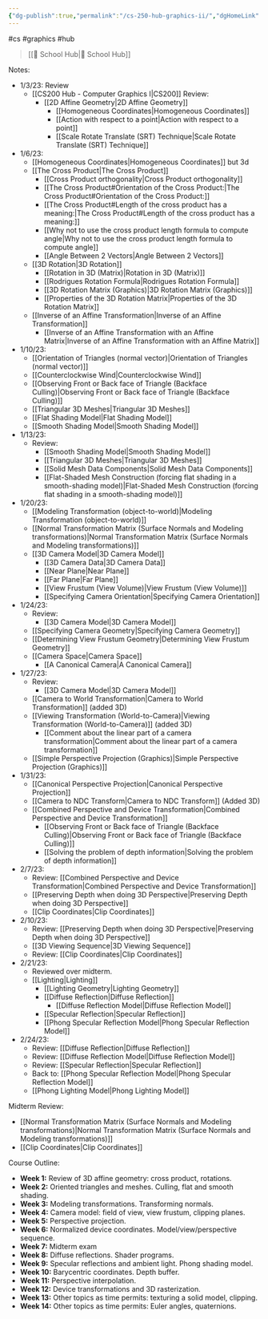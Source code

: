 ```yaml
---
{"dg-publish":true,"permalink":"/cs-250-hub-graphics-ii/","dgHomeLink":true,"dgPassFrontmatter":false,"dgShowLocalGraph":true}
---
```


#cs #graphics #hub 
> [[🏫 School Hub|🏫 School Hub]]

Notes:
- 1/3/23: Review
	- [[CS200 Hub - Computer Graphics I|CS200]] Review:
		- [[2D Affine Geometry|2D Affine Geometry]]
			- [[Homogeneous Coordinates|Homogeneous Coordinates]]
			- [[Action with respect to a point|Action with respect to a point]]
			- [[Scale Rotate Translate (SRT) Technique|Scale Rotate Translate (SRT) Technique]]
- 1/6/23:
	- [[Homogeneous Coordinates|Homogeneous Coordinates]] but 3d
	- [[The Cross Product|The Cross Product]]
		- [[Cross Product orthogonality|Cross Product orthogonality]]
		- [[The Cross Product#Orientation of the Cross Product:|The Cross Product#Orientation of the Cross Product:]]
		- [[The Cross Product#Length of the cross product has a meaning:|The Cross Product#Length of the cross product has a meaning:]]
		- [[Why not to use the cross product length formula to compute angle|Why not to use the cross product length formula to compute angle]]
		- [[Angle Between 2 Vectors|Angle Between 2 Vectors]]
	- [[3D Rotation|3D Rotation]]
		- [[Rotation in 3D (Matrix)|Rotation in 3D (Matrix)]]
		- [[Rodrigues Rotation Formula|Rodrigues Rotation Formula]]
		- [[3D Rotation Matrix (Graphics)|3D Rotation Matrix (Graphics)]]
		- [[Properties of the 3D Rotation Matrix|Properties of the 3D Rotation Matrix]]
	- [[Inverse of an Affine Transformation|Inverse of an Affine Transformation]]
		- [[Inverse of an Affine Transformation with an Affine Matrix|Inverse of an Affine Transformation with an Affine Matrix]]
- 1/10/23:
	- [[Orientation of Triangles (normal vector)|Orientation of Triangles (normal vector)]]
	- [[Counterclockwise Wind|Counterclockwise Wind]]
	- [[Observing Front or Back face of Triangle (Backface Culling)|Observing Front or Back face of Triangle (Backface Culling)]]
	- [[Triangular 3D Meshes|Triangular 3D Meshes]]
	- [[Flat Shading Model|Flat Shading Model]]
	- [[Smooth Shading Model|Smooth Shading Model]]
- 1/13/23:
	- Review:
		- [[Smooth Shading Model|Smooth Shading Model]]
		- [[Triangular 3D Meshes|Triangular 3D Meshes]]
		- [[Solid Mesh Data Components|Solid Mesh Data Components]]
		- [[Flat-Shaded Mesh Construction (forcing flat shading in a smooth-shading model)|Flat-Shaded Mesh Construction (forcing flat shading in a smooth-shading model)]]
- 1/20/23:
	- [[Modeling Transformation (object-to-world)|Modeling Transformation (object-to-world)]]
	- [[Normal Transformation Matrix (Surface Normals and Modeling transformations)|Normal Transformation Matrix (Surface Normals and Modeling transformations)]]
	- [[3D Camera Model|3D Camera Model]]
		- [[3D Camera Data|3D Camera Data]]
		- [[Near Plane|Near Plane]]
		- [[Far Plane|Far Plane]]
		- [[View Frustum (View Volume)|View Frustum (View Volume)]]
		- [[Specifying Camera Orientation|Specifying Camera Orientation]]
- 1/24/23:
	- Review:
		- [[3D Camera Model|3D Camera Model]]
	- [[Specifying Camera Geometry|Specifying Camera Geometry]]
	- [[Determining View Frustum Geometry|Determining View Frustum Geometry]]
	- [[Camera Space|Camera Space]]
		- [[A Canonical Camera|A Canonical Camera]]
- 1/27/23:
	- Review:
		- [[3D Camera Model|3D Camera Model]]
	- [[Camera to World Transformation|Camera to World Transformation]] (added 3D)
	- [[Viewing Transformation (World-to-Camera)|Viewing Transformation (World-to-Camera)]] (added 3D)
		- [[Comment about the linear part of a camera transformation|Comment about the linear part of a camera transformation]]
	- [[Simple Perspective Projection (Graphics)|Simple Perspective Projection (Graphics)]]
- 1/31/23:
	- [[Canonical Perspective Projection|Canonical Perspective Projection]]
	- [[Camera to NDC Transform|Camera to NDC Transform]] (Added 3D)
	- [[Combined Perspective and Device Transformation|Combined Perspective and Device Transformation]]
		- [[Observing Front or Back face of Triangle (Backface Culling)|Observing Front or Back face of Triangle (Backface Culling)]]
		- [[Solving the problem of depth information|Solving the problem of depth information]]
- 2/7/23:
	- Review: [[Combined Perspective and Device Transformation|Combined Perspective and Device Transformation]]
	- [[Preserving Depth when doing 3D Perspective|Preserving Depth when doing 3D Perspective]]
	- [[Clip Coordinates|Clip Coordinates]]
- 2/10/23:
	- Review: [[Preserving Depth when doing 3D Perspective|Preserving Depth when doing 3D Perspective]]
	- [[3D Viewing Sequence|3D Viewing Sequence]]
	- Review: [[Clip Coordinates|Clip Coordinates]]
- 2/21/23:
	- Reviewed over midterm.
	- [[Lighting|Lighting]]
		- [[Lighting Geometry|Lighting Geometry]]
		- [[Diffuse Reflection|Diffuse Reflection]]
			- [[Diffuse Reflection Model|Diffuse Reflection Model]]
		- [[Specular Reflection|Specular Reflection]]
		- [[Phong Specular Reflection Model|Phong Specular Reflection Model]]
- 2/24/23:
	- Review: [[Diffuse Reflection|Diffuse Reflection]]
	- Review: [[Diffuse Reflection Model|Diffuse Reflection Model]]
	- Review: [[Specular Reflection|Specular Reflection]]
	- Back to: [[Phong Specular Reflection Model|Phong Specular Reflection Model]]
	- [[Phong Lighting Model|Phong Lighting Model]]

Midterm Review:
- [[Normal Transformation Matrix (Surface Normals and Modeling transformations)|Normal Transformation Matrix (Surface Normals and Modeling transformations)]]
- [[Clip Coordinates|Clip Coordinates]]

Course Outline:
- **Week 1:** Review of 3D affine geometry: cross product, rotations. 
- **Week 2:** Oriented triangles and meshes. Culling, flat and smooth shading. 
- **Week 3:** Modeling transformations. Transforming normals. 
- **Week 4:** Camera model: field of view, view frustum, clipping planes. 
- **Week 5:** Perspective projection. 
- **Week 6:** Normalized device coordinates. Model/view/perspective sequence. 
- **Week 7:** Midterm exam 
- **Week 8:** Diffuse reflections. Shader programs. 
- **Week 9:** Specular reflections and ambient light. Phong shading model. 
- **Week 10:** Barycentric coordinates. Depth buffer. 
- **Week 11:** Perspective interpolation. 
- **Week 12:** Device transformations and 3D rasterization. 
- **Week 13:** Other topics as time permits: texturing a solid model, clipping. 
- **Week 14:** Other topics as time permits: Euler angles, quaternions.
